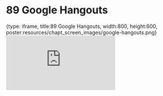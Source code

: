 # 89 Google Hangouts
 
{type: iframe, title:89 Google Hangouts, width:800, height:600, poster:resources/chapt_screen_images/google-hangouts.png}
![](https://datatrail-jhu.github.io/DataTrail_ReOrg/no_toc/google-hangouts.html)
 

 
